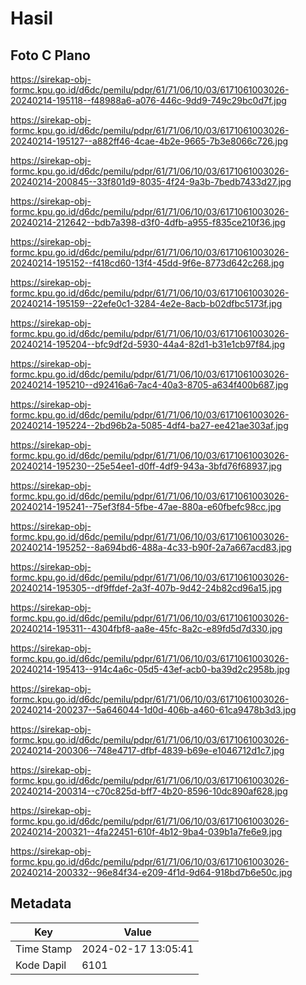 # Hasil

## Foto C Plano

https://sirekap-obj-formc.kpu.go.id/d6dc/pemilu/pdpr/61/71/06/10/03/6171061003026-20240214-195118--f48988a6-a076-446c-9dd9-749c29bc0d7f.jpg

https://sirekap-obj-formc.kpu.go.id/d6dc/pemilu/pdpr/61/71/06/10/03/6171061003026-20240214-195127--a882ff46-4cae-4b2e-9665-7b3e8066c726.jpg

https://sirekap-obj-formc.kpu.go.id/d6dc/pemilu/pdpr/61/71/06/10/03/6171061003026-20240214-200845--33f801d9-8035-4f24-9a3b-7bedb7433d27.jpg

https://sirekap-obj-formc.kpu.go.id/d6dc/pemilu/pdpr/61/71/06/10/03/6171061003026-20240214-212642--bdb7a398-d3f0-4dfb-a955-f835ce210f36.jpg

https://sirekap-obj-formc.kpu.go.id/d6dc/pemilu/pdpr/61/71/06/10/03/6171061003026-20240214-195152--f418cd60-13f4-45dd-9f6e-8773d642c268.jpg

https://sirekap-obj-formc.kpu.go.id/d6dc/pemilu/pdpr/61/71/06/10/03/6171061003026-20240214-195159--22efe0c1-3284-4e2e-8acb-b02dfbc5173f.jpg

https://sirekap-obj-formc.kpu.go.id/d6dc/pemilu/pdpr/61/71/06/10/03/6171061003026-20240214-195204--bfc9df2d-5930-44a4-82d1-b31e1cb97f84.jpg

https://sirekap-obj-formc.kpu.go.id/d6dc/pemilu/pdpr/61/71/06/10/03/6171061003026-20240214-195210--d92416a6-7ac4-40a3-8705-a634f400b687.jpg

https://sirekap-obj-formc.kpu.go.id/d6dc/pemilu/pdpr/61/71/06/10/03/6171061003026-20240214-195224--2bd96b2a-5085-4df4-ba27-ee421ae303af.jpg

https://sirekap-obj-formc.kpu.go.id/d6dc/pemilu/pdpr/61/71/06/10/03/6171061003026-20240214-195230--25e54ee1-d0ff-4df9-943a-3bfd76f68937.jpg

https://sirekap-obj-formc.kpu.go.id/d6dc/pemilu/pdpr/61/71/06/10/03/6171061003026-20240214-195241--75ef3f84-5fbe-47ae-880a-e60fbefc98cc.jpg

https://sirekap-obj-formc.kpu.go.id/d6dc/pemilu/pdpr/61/71/06/10/03/6171061003026-20240214-195252--8a694bd6-488a-4c33-b90f-2a7a667acd83.jpg

https://sirekap-obj-formc.kpu.go.id/d6dc/pemilu/pdpr/61/71/06/10/03/6171061003026-20240214-195305--df9ffdef-2a3f-407b-9d42-24b82cd96a15.jpg

https://sirekap-obj-formc.kpu.go.id/d6dc/pemilu/pdpr/61/71/06/10/03/6171061003026-20240214-195311--4304fbf8-aa8e-45fc-8a2c-e89fd5d7d330.jpg

https://sirekap-obj-formc.kpu.go.id/d6dc/pemilu/pdpr/61/71/06/10/03/6171061003026-20240214-195413--914c4a6c-05d5-43ef-acb0-ba39d2c2958b.jpg

https://sirekap-obj-formc.kpu.go.id/d6dc/pemilu/pdpr/61/71/06/10/03/6171061003026-20240214-200237--5a646044-1d0d-406b-a460-61ca9478b3d3.jpg

https://sirekap-obj-formc.kpu.go.id/d6dc/pemilu/pdpr/61/71/06/10/03/6171061003026-20240214-200306--748e4717-dfbf-4839-b69e-e1046712d1c7.jpg

https://sirekap-obj-formc.kpu.go.id/d6dc/pemilu/pdpr/61/71/06/10/03/6171061003026-20240214-200314--c70c825d-bff7-4b20-8596-10dc890af628.jpg

https://sirekap-obj-formc.kpu.go.id/d6dc/pemilu/pdpr/61/71/06/10/03/6171061003026-20240214-200321--4fa22451-610f-4b12-9ba4-039b1a7fe6e9.jpg

https://sirekap-obj-formc.kpu.go.id/d6dc/pemilu/pdpr/61/71/06/10/03/6171061003026-20240214-200332--96e84f34-e209-4f1d-9d64-918bd7b6e50c.jpg


## Metadata

| Key        | Value               |
| ---------- | ------------------- |
| Time Stamp | 2024-02-17 13:05:41 |
| Kode Dapil | 6101                |



